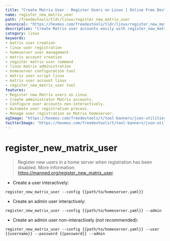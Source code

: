 ```yaml
---
title: "Create Matrix User - Register Users on Linux | Online Free DevTools by Hexmos"
name: register_new_matrix_user
path: /freedevtools/tldr/linux/register_new_matrix_user
canonical: "https://hexmos.com/freedevtools/tldr/linux/register_new_matrix_user/"
description: "Create Matrix user accounts easily with register_new_matrix_user. Register new users on a Linux home server when registration is disabled. Free online tool, no registration required."
category: linux
keywords:
- matrix user creation
- linux user registration
- homeserver user management
- matrix account creation
- register matrix user command
- linux matrix administration
- homeserver configuration tool
- matrix user script linux
- matrix user account linux
- register_new_matrix_user tool
features:
- Register new Matrix users on Linux.
- Create administrator Matrix accounts.
- Configure user accounts non-interactively.
- Automate user registration process.
- Manage user registration on Matrix homeserver.
ogImage: "https://hexmos.com/freedevtools/t/tool-banners/json-utilities-banner.png"
twitterImage: "https://hexmos.com/freedevtools/t/tool-banners/json-utilities-banner.png"
---
```


# register_new_matrix_user

> Register new users in a home server when registration has been disabled.
> More information: <https://manned.org/register_new_matrix_user>.

- Create a user interactively:

`register_new_matrix_user --config {{path/to/homeserver.yaml}}`

- Create an admin user interactively:

`register_new_matrix_user --config {{path/to/homeserver.yaml}} --admin`

- Create an admin user non-interactively (not recommended):

`register_new_matrix_user --config {{path/to/homeserver.yaml}} --user {{username}} --password {{password}} --admin`
